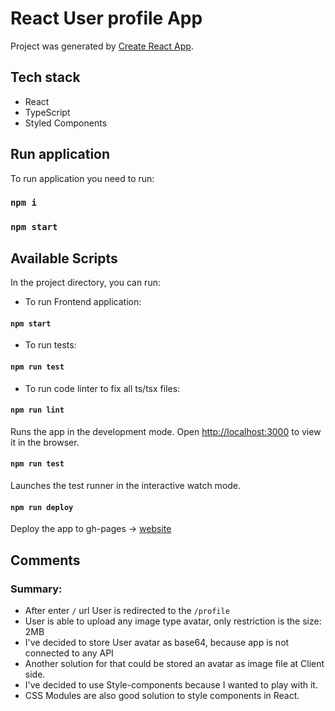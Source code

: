 # React User profile App

Project was generated by [Create React App](https://github.com/facebook/create-react-app).

## Tech stack

- React
- TypeScript
- Styled Components

## Run application
To run application you need to run:

### `npm i`
### `npm start`

## Available Scripts

In the project directory, you can run:

- To run Frontend application:
#### `npm start`

- To run tests:
#### `npm run test`

- To run code linter to fix all ts/tsx files:
#### `npm run lint`

Runs the app in the development mode.
Open [http://localhost:3000](http://localhost:3000) to view it in the browser.

#### `npm run test`

Launches the test runner in the interactive watch mode.

#### `npm run deploy`

Deploy the app to gh-pages -> [website](http://dkmiecik.github.io/user-profile-app)

## Comments

### Summary:

- After enter `/` url User is redirected to the `/profile`
- User is able to upload any image type avatar, only restriction is the size: 2MB
- I've decided to store User avatar as base64, because app is not connected to any API
- Another solution for that could be stored an avatar as image file at Client side.
- I've decided to use Style-components because I wanted to play with it.
- CSS Modules are also good solution to style components in React.

